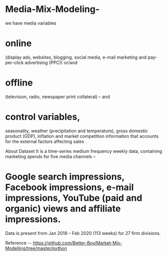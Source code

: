 # Media-Mix-Modeling-



we have media variables 
# online
(display ads, websites, blogging, social media, e-mail
marketing and pay-per-click advertising (PPC)) or/and
# offline 
(television, radio, newspaper print collateral) – and

# control variables,

seasonality, weather (precipitation and temperature), gross domestic product
(GDP), inflation and market competition information that
accounts for the external factors affecting sales



About Dataset
It is a time-series
medium frequency weekly data, containing marketing spends
for five media channels –
# Google search impressions, Facebook impressions, e-mail impressions, YouTube (paid and organic) views and affiliate impressions.
Data is present from Jan 2018 – Feb 2020 (113 weeks) for 27 firm divisions.

Reference -- https://github.com/Better-Boy/Market-Mix-Modelling/tree/master/python
